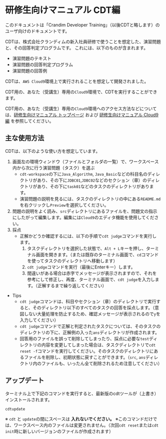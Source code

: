 # 研修生向けマニュアル CDT編

このドキュメントは「Crandim Developer Training」（以後CDTと略します）のユーザ向けのドキュメントです。

CDTは、株式会社クランディムの新入社員研修で使うことを想定した、演習問題と、その回答判定プログラムです。
これには、以下のものが含まれます。
- 演習問題のテキスト
- 演習問題の回答判定プログラム
- 演習問題の回答例

CDTは、`AWS Cloud9`環境上で実行されることを想定して開発されました。

CDT用の、あなた（受講生）専用の`Cloud9`環境で、CDTを実行することができます。

CDT用の、あなた（受講生）専用の`Cloud9`環境へのアクセス方法などについては、[研修生向けマニュアル トップページ](./../) および [研修生向けマニュアル Cloud9編](./../cloud9/) を参照してください。

## 主な使用方法

CDTは、以下のような使い方を想定しています。

1. 画面左の環境ウィンドウ（ファイルとフォルダの一覧）で、ワークスペース内から次に行う演習問題（タスク）を選ぶ
   * `cdt-workspace`の下に`Java_Algorithm`, `Java_Basic`などの科目名のディレクトリがあり、その下に`JDBC01`,`JDBC02`などのセクション（章）のディレクトリがあり、その下に`task01`などのタスクのディレクトリがあります。
   * 演習問題の説明を見るには、タスクのディレクトリの中にある`README.md`を右クリックし`Preview`を選択してください。
2. 問題の説明をよく読み、`src`ディレクトリにあるファイルを、問題文の指示にしたがって編集します。編集には`Cloud9`のエディタ機能を使用してください。
3. 採点 
   * 正解かどうか確認するには、以下の手順で`cdt judge`コマンドを実行します。
     1. タスクディレクトリを選択した状態で、`Alt + L`キーを押し、ターミナル画面を開きます。（または既存のターミナル画面で、`cd`コマンドを使ってタスクのディレクトリへ移動します）
     2. `cdt judge`コマンドを実行（最後にEnterキー）します。 
     3. 間違いがある場合は赤字でメッセージが表示されますので、それを参考にして修正し、再度、ターミナル画面で、`cdt judge`を入力します。（正解するまで繰り返してください）

* Tips
  * `cdt judge`コマンドは、科目やセクション（章）のディレクトリで実行すると、そのディレクトリ以下のすべてのタスクの回答を採点します。（意図しない大量処理を防止するため、確認メッセージが表示されるので`y`を入力してください）
  * `cdt judge`コマンドで正解と判定されたタスクについては、そのタスクのディレクトリの下に、正解例の入った`ans`ディレクトリが作成されます。
  * 回答用のファイルを誤って削除してしまったり、採点に必要な`test`ディレクトリの内容を変更してしまった場合は、タスクディレクトリで`cdt reset -f`コマンドを実行してください。そのタスクのディレクトリにあるファイルを削除し、初期状態に戻すことができます。（`src`, `ans`ディレクトリ内のファイルも、いったん全て削除されるため注意してください）


## アップデート

ターミナル上で下記のコマンドを実行すると、最新版のcdtツールが（上書き）インストールされます。

```bash
cdtupdate
```
※ `cdt` と `update`の間にスペースは **入れないでください。**
※このコマンドだけでは、ワークスペース内のファイルは変更されません。（次回`cdt reset`または`cdt init`時に新しいバージョンのファイルが作成されます）
